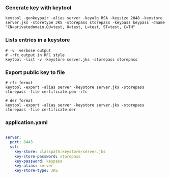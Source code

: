 ### Generate key with keytool

    keytool -genkeypair -alias server -keyalg RSA -keysize 2048 -keystore server.jks -storetype JKS -storepass storepass -keypass keypass -dname "CN=privatedomain,OU=test, O=test, L=test, ST=test, C=TH" 

### Lists entries in a keystore

    # -v  verbose output
    # -rfc output in RFC style
    keytool -list -v -keystore server.jks -storepass storepass

### Export public key to file

    # rfc format
    keytool -export -alias server -keystore server.jks -storepass storepass -file certificate.pem -rfc 

    # der format
    keytool -export -alias server -keystore server.jks -storepass storepass -file certificate.der

### application.yaml

```yaml

server:
  port: 8443
  ssl:
    key-store: classpath:keystore/server.jks
    key-store-password: storepass
    key-password: keypass
    key-alias: server
    key-store-type: JKS

```